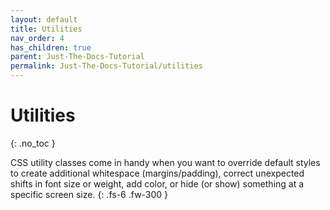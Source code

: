 ```yaml
---
layout: default
title: Utilities
nav_order: 4
has_children: true
parent: Just-The-Docs-Tutorial
permalink: Just-The-Docs-Tutorial/utilities
---
```


# Utilities
{: .no_toc }

CSS utility classes come in handy when you want to override default styles to create additional whitespace (margins/padding), correct unexpected shifts in font size or weight, add color, or hide (or show) something at a specific screen size.
{: .fs-6 .fw-300 }
